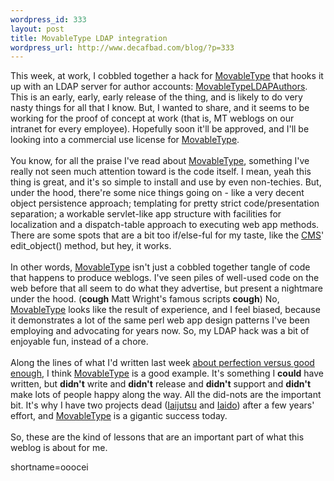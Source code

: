 ```yaml
--- 
wordpress_id: 333
layout: post
title: MovableType LDAP integration
wordpress_url: http://www.decafbad.com/blog/?p=333
---
```

This week, at work, I cobbled together a hack for <a href="http://www.decafbad.com/twiki/bin/view/Main/MovableType">MovableType</a> that hooks it up with an LDAP server for author accounts: <a href="http://www.decafbad.com/twiki/bin/view/Main/MovableTypeLDAPAuthors">MovableTypeLDAPAuthors</a>.  This is an early, early, early release of the thing, and is likely to do very nasty things for all that I know.  But, I wanted to share, and it seems to be working for the proof of concept at work (that is, MT weblogs on our intranet for every employee).  Hopefully soon it'll be approved, and I'll be looking into a commercial use license for <a href="http://www.decafbad.com/twiki/bin/view/Main/MovableType">MovableType</a>.
<br /><br />
You know, for all the praise I've read about <a href="http://www.decafbad.com/twiki/bin/view/Main/MovableType">MovableType</a>, something I've really not seen much attention toward is the code itself.  I mean, yeah this thing is great, and it's so simple to install and use by even non-techies.  But, under the hood, there're some nice things going on - like a very decent object persistence approach; templating for pretty strict code/presentation separation; a workable servlet-like app structure with facilities for localization and a dispatch-table approach to executing web app methods.  There are some spots that are a bit too if/else-ful for my taste, like the <a href="http://www.decafbad.com/twiki/bin/view/Main/CMS">CMS</a>' edit_object() method, but hey, it works.
<br /><br />
In other words, <a href="http://www.decafbad.com/twiki/bin/view/Main/MovableType">MovableType</a> isn't just a cobbled together tangle of code that happens to produce weblogs.  I've seen piles of well-used code on the web before that all seem to do what they advertise, but present a nightmare under the hood.  (<strong>cough</strong> Matt Wright's famous scripts <strong>cough</strong>)  No, <a href="http://www.decafbad.com/twiki/bin/view/Main/MovableType">MovableType</a> looks like the result of experience, and I feel biased, because it demonstrates a lot of the same perl web app design patterns I've been employing and advocating for years now.  So, my LDAP hack was a bit of enjoyable fun, instead of a chore.
<br /><br />
Along the lines of what I'd written last week <a href="http://www.decafbad.com/news_archives/000354.phtml">about perfection versus good enough</a>, I think <a href="http://www.decafbad.com/twiki/bin/view/Main/MovableType">MovableType</a> is a good example.  It's something I <strong>could</strong> have written, but <strong>didn't</strong> write and <strong>didn't</strong> release and <strong>didn't</strong> support and <strong>didn't</strong> make lots of people happy along the way.  All the did-nots are the important bit.  It's why I have two projects dead (<a href="http://sourceforge.net/projects/iaijutsu" target="_top">Iaijutsu</a> and <a href="http://sourceforge.net/projects/iaido" target="_top">Iaido</a>) after a few years' effort, and <a href="http://www.decafbad.com/twiki/bin/view/Main/MovableType">MovableType</a> is a gigantic success today.
<br /><br />
So, these are the kind of lessons that  are an important part of what this weblog is about for me.
<!--more-->
shortname=ooocei
